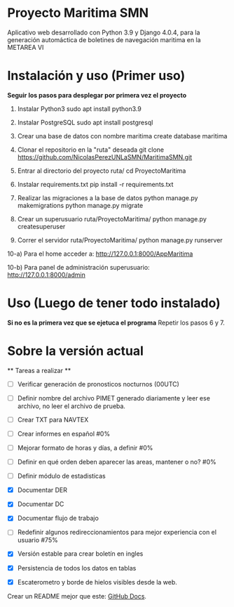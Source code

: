 # Proyecto Maritima SMN
Aplicativo web desarrollado con Python 3.9 y Django 4.0.4, para la generación automáctica de boletines de navegación maritima en la METAREA VI


# Instalación y uso (Primer uso)
**Seguir los pasos para desplegar por primera vez el proyecto**

1) Instalar Python3
sudo apt install python3.9

2) Instalar PostgreSQL
sudo apt install postgresql

3) Crear una base de datos con nombre maritima
create database maritima

4) Clonar el repositorio en la "ruta" deseada
git clone https://github.com/NicolasPerezUNLaSMN/MaritimaSMN.git


5) Entrar al directorio del proyecto
ruta/ cd ProyectoMaritima


6) Instalar requirements.txt
pip install -r requirements.txt

7) Realizar las migraciones a la base de datos
python manage.py makemigrations
python manage.py migrate

8) Crear un superusuario
ruta/ProyectoMaritima/ 
python manage.py createsuperuser


9) Correr el servidor
ruta/ProyectoMaritima/ 
python manage.py runserver

10-a) Para el home acceder a: 
http://127.0.0.1:8000/AppMaritima

10-b) Para panel de administración superusuario:
http://127.0.0.1:8000/admin


# Uso (Luego de tener todo instalado)
**Si no es la primera vez que se ejetuca el programa**
Repetir los pasos 6 y 7.


# Sobre la versión actual
** Tareas a realizar **

- [ ] Verificar generación de pronosticos nocturnos (00UTC)
- [ ] Definir nombre del archivo PIMET generado diariamente y leer ese archivo, no leer el archivo de prueba.
- [ ] Crear TXT para NAVTEX
- [ ] Crear informes en español #0%
- [ ] Mejorar formato de horas y días, a definir #0%
- [ ] Definir en qué orden deben aparecer las areas, mantener o no? #0%
- [ ] Definir módulo de estadisticas
- [x] Documentar DER
- [x] Documentar DC
- [x] Documentar flujo de trabajo
- [ ] Redefinir algunos redireccionamientos para mejor experiencia con el usuario #75%
- [x] Versión estable para crear boletín en ingles
- [x] Persistencia de todos los datos en tablas 
- [x] Escaterometro y borde de hielos visibles desde la web. 



Crear un README mejor que este: [GitHub Docs](https://docs.github.com/es/get-started/writing-on-github/getting-started-with-writing-and-formatting-on-github/basic-writing-and-formatting-syntax).